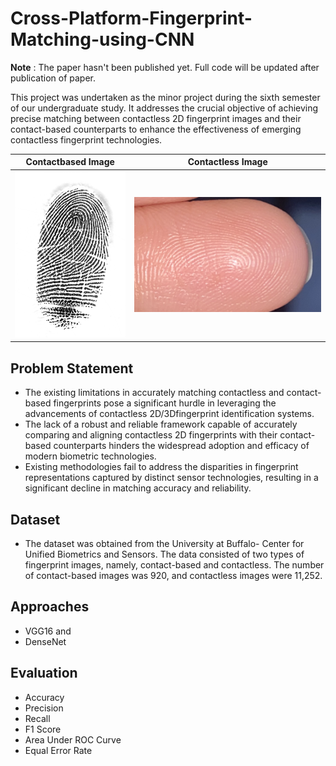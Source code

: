# Cross-Platform-Fingerprint-Matching-using-CNN
**Note** : The paper hasn't been published yet. Full code will be updated after publication of paper.

This project was undertaken as the minor project during the sixth semester of our undergraduate study.
It addresses the crucial objective of achieving precise matching between contactless 2D fingerprint images and their contact-based counterparts to enhance the effectiveness of emerging contactless fingerprint technologies.


| Contactbased Image                                             | Contactless Image                                            |
|--------------------------------------------------------------|------------------------------------------------------------|
| ![Contactbased Image](https://raw.githubusercontent.com/bishram-acharya/Cross-Platform-Fingerprint-Matching-using-CNN/main/Images/1.bmp?token=GHSAT0AAAAAACUJDK2V67WYRXFOOVOHWVRWZUFAHJQ) | ![Contactless Image](https://raw.githubusercontent.com/bishram-acharya/Cross-Platform-Fingerprint-Matching-using-CNN/main/Images/1match.png?token=GHSAT0AAAAAACUJDK2US7TOXW7JMTOTXCRYZUFAFGQ) |



## Problem Statement
- The existing limitations in accurately matching contactless and contact-based fingerprints pose a significant hurdle in leveraging the advancements of contactless 2D/3Dfingerprint identification systems.
- The lack of a robust and reliable framework capable of accurately comparing and aligning contactless 2D fingerprints with their contact-based counterparts hinders the widespread adoption and efficacy of modern biometric technologies.
- Existing methodologies fail to address the disparities in fingerprint representations
captured by distinct sensor technologies, resulting in a significant decline in matching
accuracy and reliability.

## Dataset
- The dataset was obtained from the University at Buffalo- Center for Unified Biometrics and Sensors. The data consisted of two types of fingerprint images, namely, contact-based and contactless. The number of contact-based images was 920, and contactless images were 11,252.

## Approaches
- VGG16 and
- DenseNet

## Evaluation
- Accuracy
- Precision
- Recall
- F1 Score
- Area Under ROC Curve
- Equal Error Rate



